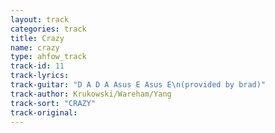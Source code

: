 ```yaml
---
layout: track
categories: track
title: Crazy
name: crazy
type: ahfow_track
track-id: 11
track-lyrics: 
track-guitar: "D A D A Asus E Asus E\n(provided by brad)"
track-author: Krukowski/Wareham/Yang
track-sort: "CRAZY"
track-original: 
---
```

